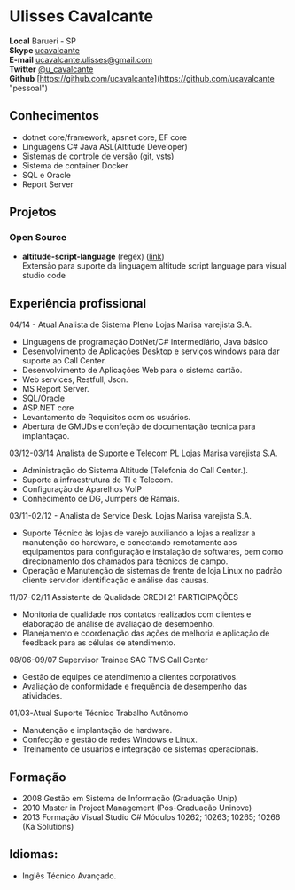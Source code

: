 # Ulisses Cavalcante

**Local**   Barueri - SP  
**Skype**   [ucavalcante](skype:ucavalcante?chat "pessoal")  
**E-mail**  ucavalcante.ulisses@gmail.com  
**Twitter** [@u_cavalcante](http://twitter.com/u_cavalcante "pessoal")  
**Github**  [https://github.com/ucavalcante](https://github.com/ucavalcante "pessoal")  

## Conhecimentos
*   dotnet core/framework, apsnet core, EF core
*   Linguagens C# Java ASL(Altitude Developer)
*   Sistemas de controle de versão (git, vsts)
*   Sistema de container Docker
*   SQL e Oracle
*   Report Server

## Projetos
### Open Source

* **altitude-script-language** (regex) ([link](https://marketplace.visualstudio.com/items?itemName=ucavalcante.altitude-script-language "vscode"))  
  Extensão para suporte da linguagem altitude script language para visual studio code 

## Experiência profissional 

04/14 - Atual      Analista de Sistema Pleno                 Lojas Marisa varejista S.A.
*	Linguagens de programação DotNet/C# Intermediário, Java básico
*	Desenvolvimento de Aplicações Desktop e serviços windows para dar suporte ao Call Center.
*	Desenvolvimento de Aplicações Web para o sistema cartão.
*	Web services, Restfull, Json.
*	MS Report Server.
*	SQL/Oracle
*	ASP.NET core 
*	Levantamento de Requisitos com os usuários.
*   Abertura de GMUDs e confeção de documentação tecnica para implantaçao.

03/12-03/14	Analista de Suporte e Telecom PL 	Lojas Marisa varejista S.A.
*	Administração do Sistema Altitude (Telefonia do Call Center.).
*	Suporte a infraestrutura de TI e Telecom.
*	Configuração de Aparelhos VoIP
*	Conhecimento de DG, Jumpers de Ramais.

03/11-02/12   -	Analista de Service Desk.		Lojas Marisa varejista S.A.
*	Suporte Técnico às lojas de varejo auxiliando a lojas a realizar a manutenção do hardware, e conectando remotamente aos equipamentos para configuração e instalação de softwares, bem como direcionamento dos chamados para técnicos de campo.
*	Operação e Manutenção de sistemas de frente de loja Linux no padrão cliente servidor identificação e análise das causas.

11/07-02/11	Assistente de Qualidade		CREDI 21 PARTICIPAÇÕES 
*	Monitoria de qualidade nos contatos realizados com clientes e elaboração de análise de avaliação de desempenho.
*	Planejamento e coordenação das ações de melhoria e aplicação de feedback para as células de atendimento.
 
08/06-09/07	Supervisor Trainee SAC		TMS Call Center
*	Gestão de equipes de atendimento a clientes corporativos.
*	Avaliação de conformidade e frequência de desempenho das atividades.

01/03-Atual	Suporte Técnico			Trabalho Autônomo 
*	Manutenção e implantação de hardware.
*	Confecção e gestão de redes Windows e Linux.
*	Treinamento de usuários e integração de sistemas operacionais.
 
## Formação 
*   2008 Gestão em Sistema de Informação (Graduação	Unip)
*   2010 Master in Project Management (Pós-Graduação Uninove)
*   2013 Formação Visual Studio C# Módulos 10262; 10263; 10265; 10266 (Ka Solutions)

## Idiomas: 
*	Inglês Técnico Avançado.
